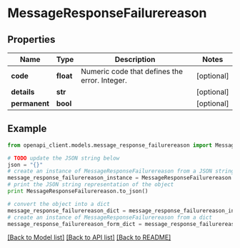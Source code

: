 # MessageResponseFailurereason


## Properties
Name | Type | Description | Notes
------------ | ------------- | ------------- | -------------
**code** | **float** | Numeric code that defines the error. Integer. | [optional] 
**details** | **str** |  | [optional] 
**permanent** | **bool** |  | [optional] 

## Example

```python
from openapi_client.models.message_response_failurereason import MessageResponseFailurereason

# TODO update the JSON string below
json = "{}"
# create an instance of MessageResponseFailurereason from a JSON string
message_response_failurereason_instance = MessageResponseFailurereason.from_json(json)
# print the JSON string representation of the object
print MessageResponseFailurereason.to_json()

# convert the object into a dict
message_response_failurereason_dict = message_response_failurereason_instance.to_dict()
# create an instance of MessageResponseFailurereason from a dict
message_response_failurereason_form_dict = message_response_failurereason.from_dict(message_response_failurereason_dict)
```
[[Back to Model list]](../README.md#documentation-for-models) [[Back to API list]](../README.md#documentation-for-api-endpoints) [[Back to README]](../README.md)


